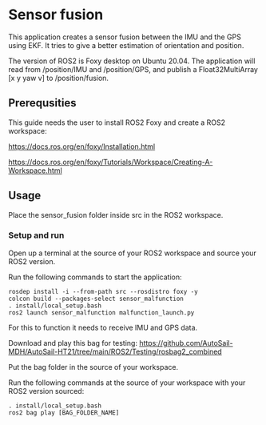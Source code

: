 # Sensor fusion
This application creates a sensor fusion between the IMU and the GPS using EKF. It tries to give a better estimation of orientation and position.

The version of ROS2 is Foxy desktop on Ubuntu 20.04. The application will read from /position/IMU and /position/GPS, and publish a Float32MultiArray [x y yaw v] to /position/fusion.

## Prerequsities
This guide needs the user to install ROS2 Foxy and create a ROS2 workspace:

https://docs.ros.org/en/foxy/Installation.html

https://docs.ros.org/en/foxy/Tutorials/Workspace/Creating-A-Workspace.html

## Usage

Place the sensor_fusion folder inside src in the ROS2 workspace.

### Setup and run
Open up a terminal at the source of your ROS2 workspace and source your ROS2 version.

Run the following commands to start the application:
```
rosdep install -i --from-path src --rosdistro foxy -y
colcon build --packages-select sensor_malfunction
. install/local_setup.bash
ros2 launch sensor_malfunction malfunction_launch.py
```


For this to function it needs to receive IMU and GPS data.

Download and play this bag for testing: https://github.com/AutoSail-MDH/AutoSail-HT21/tree/main/ROS2/Testing/rosbag2_combined

Put the bag folder in the source of your workspace.

Run the following commands at the source of your workspace with your ROS2 version sourced:
```
. install/local_setup.bash
ros2 bag play [BAG_FOLDER_NAME]
```
